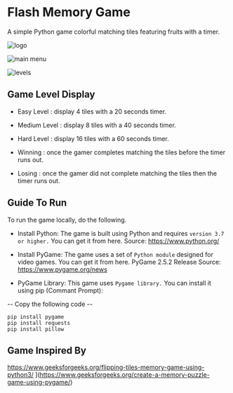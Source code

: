 # Flash Memory Game

A simple Python game colorful matching tiles featuring fruits with a timer.

![logo](https://github.com/user-attachments/assets/799f8bfe-406c-4ac9-a16c-d9430b037556)

![main menu](https://github.com/user-attachments/assets/6721818a-c682-4a77-9df7-9c444725a334)

![levels](https://github.com/user-attachments/assets/95b050bb-22fe-4a14-be39-71f6f1707bee)

## Game Level Display

* Easy Level    : display 4 tiles with a 20 seconds timer.
  
* Medium Level  : display 8 tiles with a 40 seconds timer.
  
* Hard Level    : display 16 tiles with a 60 seconds timer.

* Winning   : once the gamer completes matching the tiles before the timer runs out.
  
* Losing    : once the gamer did not complete matching the tiles then the timer runs out.


## Guide To Run

To run the game locally, do the following.
* Install Python: The game is built using Python and requires `version 3.7 or higher.` You can get it from here.
 Source: https://www.python.org/

* Install PyGame: The game uses a set of `Python module` designed for video games. You can get it from here. PyGame 2.5.2 Release Source:
 https://www.pygame.org/news

* PyGame Library: This game uses `Pygame library.` You can install it using pip (Commant Prompt):

--  Copy the following code  --

```
pip install pygame
pip install requests
pip install pillow
```

## Game Inspired By
https://www.geeksforgeeks.org/flipping-tiles-memory-game-using-python3/
](https://www.geeksforgeeks.org/create-a-memory-puzzle-game-using-pygame/)
